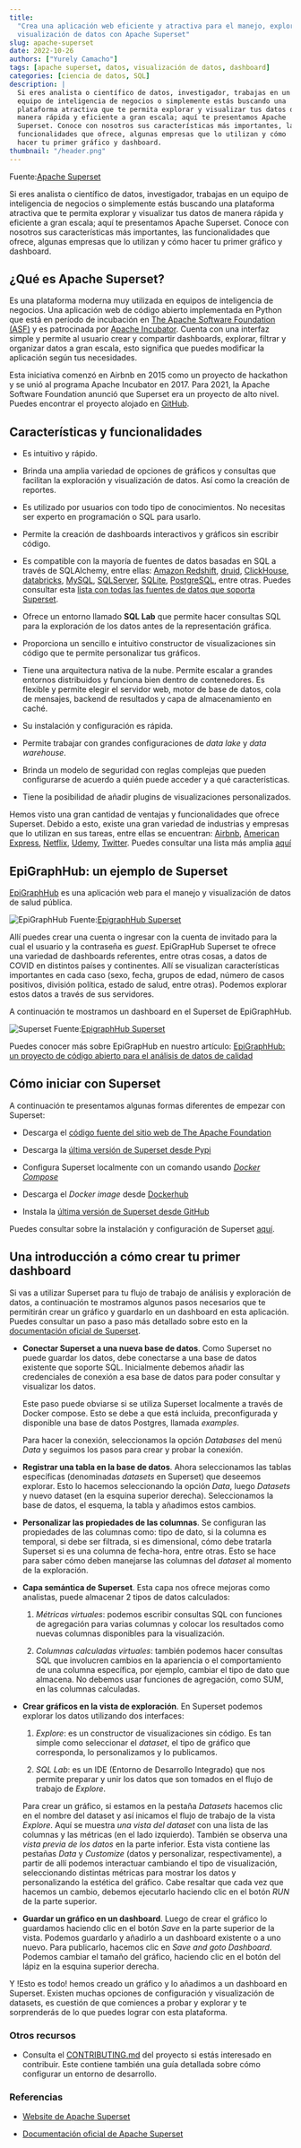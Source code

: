 ```yaml
---
title:
  "Crea una aplicación web eficiente y atractiva para el manejo, exploración y
  visualización de datos con Apache Superset"
slug: apache-superset
date: 2022-10-26
authors: ["Yurely Camacho"]
tags: [apache superset, datos, visualización de datos, dashboard]
categories: [ciencia de datos, SQL]
description: |
  Si eres analista o científico de datos, investigador, trabajas en un
  equipo de inteligencia de negocios o simplemente estás buscando una
  plataforma atractiva que te permita explorar y visualizar tus datos de
  manera rápida y eficiente a gran escala; aquí te presentamos Apache
  Superset. Conoce con nosotros sus características más importantes, las
  funcionalidades que ofrece, algunas empresas que lo utilizan y cómo
  hacer tu primer gráfico y dashboard.
thumbnail: "/header.png"
---
```


Fuente:[Apache Superset](https://superset.apache.org/)

Si eres analista o científico de datos, investigador, trabajas en un equipo de
inteligencia de negocios o simplemente estás buscando una plataforma atractiva
que te permita explorar y visualizar tus datos de manera rápida y eficiente a
gran escala; aquí te presentamos Apache Superset. Conoce con nosotros sus
características más importantes, las funcionalidades que ofrece, algunas
empresas que lo utilizan y cómo hacer tu primer gráfico y dashboard.

<!-- TEASER_END -->

## ¿Qué es Apache Superset?

Es una plataforma moderna muy utilizada en equipos de inteligencia de negocios.
Una aplicación web de código abierto implementada en Python que está en período
de incubación en [The Apache Software Foundation (ASF)](https://www.apache.org/)
y es patrocinada por [Apache Incubator](https://incubator.apache.org/). Cuenta
con una interfaz simple y permite al usuario crear y compartir dashboards,
explorar, filtrar y organizar datos a gran escala, esto significa que puedes
modificar la aplicación según tus necesidades.

Esta iniciativa comenzó en Airbnb en 2015 como un proyecto de hackathon y se
unió al programa Apache Incubator en 2017. Para 2021, la Apache Software
Foundation anunció que Superset era un proyecto de alto nivel. Puedes encontrar
el proyecto alojado en [GitHub](https://github.com/apache/superset).

## Características y funcionalidades

- Es intuitivo y rápido.

- Brinda una amplia variedad de opciones de gráficos y consultas que facilitan
  la exploración y visualización de datos. Así como la creación de reportes.

- Es utilizado por usuarios con todo tipo de conocimientos. No necesitas ser
  experto en programación o SQL para usarlo.

- Permite la creación de dashboards interactivos y gráficos sin escribir código.

- Es compatible con la mayoría de fuentes de datos basadas en SQL a través de
  SQLAlchemy, entre ellas:
  [Amazon Redshift](https://aws.amazon.com/es/redshift/),
  [druid](https://druid.apache.org/), [ClickHouse](https://clickhouse.com/),
  [databricks](https://www.databricks.com/), [MySQL](https://www.mysql.com/),
  [SQLServer](https://www.microsoft.com/en-us/sql-server),
  [SQLite](https://www.sqlite.org/index.html),
  [PostgreSQL](https://www.postgresql.org/), entre otras. Puedes consultar esta
  [lista con todas las fuentes de datos que soporta Superset](https://superset.apache.org/docs/databases/installing-database-drivers/).

- Ofrece un entorno llamado **SQL Lab** que permite hacer consultas SQL para la
  exploración de los datos antes de la representación gráfica.

- Proporciona un sencillo e intuitivo constructor de visualizaciones sin código
  que te permite personalizar tus gráficos.

- Tiene una arquitectura nativa de la nube. Permite escalar a grandes entornos
  distribuidos y funciona bien dentro de contenedores. Es flexible y permite
  elegir el servidor web, motor de base de datos, cola de mensajes, backend de
  resultados y capa de almacenamiento en caché.

- Su instalación y configuración es rápida.

- Permite trabajar con grandes configuraciones de _data lake_ y _data
  warehouse_.

- Brinda un modelo de seguridad con reglas complejas que pueden configurarse de
  acuerdo a quién puede acceder y a qué características.

- Tiene la posibilidad de añadir plugins de visualizaciones personalizados.

Hemos visto una gran cantidad de ventajas y funcionalidades que ofrece Superset.
Debido a esto, existe una gran variedad de industrias y empresas que lo utilizan
en sus tareas, entre ellas se encuentran: [Airbnb](https://es.airbnb.org/),
[American Express](https://www.americanexpress.com/),
[Netflix](https://www.netflix.com/ve/), [Udemy](https://www.udemy.com/),
[Twitter](https://twitter.com/). Puedes consultar una lista más amplia
[aquí](https://github.com/apache/superset/blob/master/RESOURCES/INTHEWILD.md)

## EpiGraphHub: un ejemplo de Superset

[EpiGraphHub](https://dash.epigraphhub.org/superset/welcome/) es una aplicación
web para el manejo y visualización de datos de salud pública.

![EpiGraphHub](EpiGraphHub.jpg)
Fuente:[EpigraphHub Superset](https://dash.epigraphhub.org/superset/welcome/)

Allí puedes crear una cuenta o ingresar con la cuenta de invitado para la cual
el usuario y la contraseña es _guest_. EpiGrapHub Superset te ofrece una
variedad de dashboards referentes, entre otras cosas, a datos de COVID en
distintos países y continentes. Allí se visualizan características importantes
en cada caso (sexo, fecha, grupos de edad, número de casos positivos, división
política, estado de salud, entre otras). Podemos explorar estos datos a través
de sus servidores.

A continuación te mostramos un dashboard en el Superset de EpiGraphHub.

![Superset](Superset.jpg)
Fuente:[EpigraphHub Superset](https://dash.epigraphhub.org/superset/welcome/)

Puedes conocer más sobre EpiGrapHub en nuestro artículo:
[EpiGraphHub: un proyecto de código abierto para el análisis de datos de calidad](https://opensciencelabs.org/blog/epigraphhub-un-proyecto-de-c%C3%B3digo-abierto-para-el-analisis-de-datos-de-calidad/)

## Cómo iniciar con Superset

A continuación te presentamos algunas formas diferentes de empezar con Superset:

- Descarga el
  [código fuente del sitio web de The Apache Foundation](https://dist.apache.org/repos/dist/release/superset/)

- Descarga la
  [última versión de Superset desde Pypi](https://pypi.org/project/apache-superset/)

- Configura Superset localmente con un comando usando
  [_Docker Compose_](https://superset.apache.org/docs/installation/installing-superset-using-docker-compose/)

- Descarga el _Docker image_ desde
  [Dockerhub](https://hub.docker.com/r/apache/superset)

- Instala la
  [última versión de Superset desde GitHub](https://github.com/apache/superset/tree/latest)

Puedes consultar sobre la instalación y configuración de Superset
[aquí](https://superset.apache.org/docs/installation/installing-superset-using-docker-compose).

## Una introducción a cómo crear tu primer dashboard

Si vas a utilizar Superset para tu flujo de trabajo de análisis y exploración de
datos, a continuación te mostramos algunos pasos necesarios que te permitirán
crear un gráfico y guardarlo en un dashboard en esta aplicación. Puedes
consultar un paso a paso más detallado sobre esto en la
[documentación oficial de Superset](https://superset.apache.org/docs/creating-charts-dashboards/creating-your-first-dashboard/).

- **Conectar Superset a una nueva base de datos**. Como Superset no puede
  guardar los datos, debe conectarse a una base de datos existente que soporte
  SQL. Inicialmente debemos añadir las credenciales de conexión a esa base de
  datos para poder consultar y visualizar los datos.

  Este paso puede obviarse si se utiliza Superset localmente a través de Docker
  compose. Esto se debe a que está incluida, preconfigurada y disponible una
  base de datos Postgres, llamada _examples_.

  Para hacer la conexión, seleccionamos la opción _Databases_ del menú _Data_ y
  seguimos los pasos para crear y probar la conexión.

- **Registrar una tabla en la base de datos**. Ahora seleccionamos las tablas
  específicas (denominadas _datasets_ en Superset) que deseemos explorar. Esto
  lo hacemos seleccionando la opción _Data_, luego _Datasets_ y nuevo dataset
  (en la esquina superior derecha). Seleccionamos la base de datos, el esquema,
  la tabla y añadimos estos cambios.

- **Personalizar las propiedades de las columnas**. Se configuran las
  propiedades de las columnas como: tipo de dato, si la columna es temporal, si
  debe ser filtrada, si es dimensional, cómo debe tratarla Superset si es una
  columna de fecha-hora, entre otras. Esto se hace para saber cómo deben
  manejarse las columnas del _dataset_ al momento de la exploración.

- **Capa semántica de Superset**. Esta capa nos ofrece mejoras como analistas,
  puede almacenar 2 tipos de datos calculados:

  1. _Métricas virtuales_: podemos escribir consultas SQL con funciones de
     agregación para varias columnas y colocar los resultados como nuevas
     columnas disponibles para la visualización.

  2. _Columnas calculadas virtuales_: también podemos hacer consultas SQL que
     involucren cambios en la apariencia o el comportamiento de una columna
     específica, por ejemplo, cambiar el tipo de dato que almacena. No debemos
     usar funciones de agregación, como SUM, en las columnas calculadas.

- **Crear gráficos en la vista de exploración**. En Superset podemos explorar
  los datos utilizando dos interfaces:

  1. _Explore_: es un constructor de visualizaciones sin código. Es tan simple
     como seleccionar el _dataset_, el tipo de gráfico que corresponda, lo
     personalizamos y lo publicamos.

  2. _SQL Lab_: es un IDE (Entorno de Desarrollo Integrado) que nos permite
     preparar y unir los datos que son tomados en el flujo de trabajo de
     _Explore_.

  Para crear un gráfico, si estamos en la pestaña _Datasets_ hacemos clic en el
  nombre del dataset y así inicamos el flujo de trabajo de la vista _Explore_.
  Aquí se muestra _una vista del dataset_ con una lista de las columnas y las
  métricas (en el lado izquierdo). También se observa una _vista previa de los
  datos_ en la parte inferior. Esta vista contiene las pestañas _Data_ y
  _Customize_ (datos y personalizar, respectivamente), a partir de allí podemos
  interactuar cambiando el tipo de visualización, seleccionando distintas
  métricas para mostrar los datos y personalizando la estética del gráfico. Cabe
  resaltar que cada vez que hacemos un cambio, debemos ejecutarlo haciendo clic
  en el botón _RUN_ de la parte superior.

- **Guardar un gráfico en un dashboard**. Luego de crear el gráfico lo guardamos
  haciendo clic en el botón _Save_ en la parte superior de la vista. Podemos
  guardarlo y añadirlo a un dashboard existente o a uno nuevo. Para publicarlo,
  hacemos clic en _Save and goto Dashboard_. Podemos cambiar el tamaño del
  gráfico, haciendo clic en el botón del lápiz en la esquina superior derecha.

Y !Esto es todo! hemos creado un gráfico y lo añadimos a un dashboard en
Superset. Existen muchas opciones de configuración y visualización de datasets,
es cuestión de que comiences a probar y explorar y te sorprenderás de lo que
puedes lograr con esta plataforma.

### Otros recursos

- Consulta el
  [CONTRIBUTING.md](https://github.com/apache/superset/blob/master/CONTRIBUTING.md)
  del proyecto si estás interesado en contribuir. Este contiene también una guía
  detallada sobre cómo configurar un entorno de desarrollo.

### Referencias

- [Website de Apache Superset](https://superset.apache.org/)

- [Documentación oficial de Apache Superset](https://superset.apache.org/docs/intro/)
